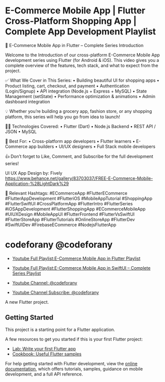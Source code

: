 # E-Commerce Mobile App | Flutter Cross-Platform Shopping App | Complete App Development Playlist

🛒 E-Commerce Mobile App in Flutter – Complete Series Introduction

Welcome to the Introduction of our cross-platform E-Commerce Mobile App development series using Flutter (for Android & iOS). This video gives you a complete overview of the features, tech stack, and what to expect from the project.

✅ What We Cover in This Series:
 • Building beautiful UI for shopping apps
 • Product listing, cart, checkout, and payment
 • Authentication (Login/Signup)
 • API integration (Node.js + Express + MySQL)
 • State Management (setState)
 • Performance optimization & animations
 • Admin dashboard integration

💡 Whether you’re building a grocery app, fashion store, or any shopping platform, this series will help you go from idea to launch!

👨‍💻 Technologies Covered:
 • Flutter (Dart)
 • Node.js Backend
 • REST API / JSON
 • MySQL 

📌 Best For:
 • Cross-platform app developers
 • Flutter learners
 • E-Commerce app builders
 • UI/UX designers
 • Full Stack mobile developers

👍 Don’t forget to Like, Comment, and Subscribe for the full development series!

UI UX App Design by: Fively
https://www.behance.net/gallery/83703037/FREE-E-Commerce-Mobile-Application-%28LightDark%29

🔗 Relevant Hashtags:
#ECommerceApp #FlutterECommerce #FlutterAppDevelopment #FlutteriOS #MobileAppTutorial #ShoppingApp #FlutterSwiftUI #CrossPlatformApp #FlutterIntro #FlutterSeries #iOSAppDevelopment #FlutterShoppingApp #ECommerceMobileApp #UIUXDesign #MobileAppUI #FlutterFrontend #FlutterVsSwiftUI #FlutterStoreApp #FlutterTutorials #OnlineStoreApp #FlutterDev #SwiftUIDev #FirebaseECommerce #NodejsFlutterApp


# codeforany @codeforany

- [Youtube Full Playlist:E-Commerce Mobile App in Flutter Playlist](https://www.youtube.com/playlist?list=PLzcRC7PA0xWQT7tz5rjm643LyJFVewb_m)
- [Youtube Full Playlist:E-Commerce Mobile App in SwiftUI – Complete Series Playlist](https://www.youtube.com/playlist?list=PLzcRC7PA0xWTM6sQf1aKxkNH7ZBAWCBGg)

- [Youtube Channel: @codeforany](https://www.youtube.com/channel/UCdQTp9wRK5vAOlEQZf9PHSg)
- [Youtube Channel Subscribe: @codeforany](https://www.youtube.com/channel/UCdQTp9wRK5vAOlEQZf9PHSg?sub_confirmation=1)


A new Flutter project.

## Getting Started

This project is a starting point for a Flutter application.

A few resources to get you started if this is your first Flutter project:

- [Lab: Write your first Flutter app](https://docs.flutter.dev/get-started/codelab)
- [Cookbook: Useful Flutter samples](https://docs.flutter.dev/cookbook)

For help getting started with Flutter development, view the
[online documentation](https://docs.flutter.dev/), which offers tutorials,
samples, guidance on mobile development, and a full API reference.
